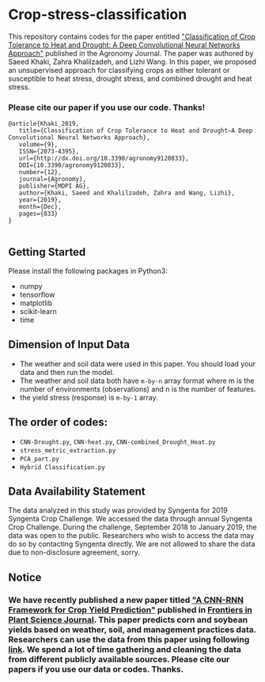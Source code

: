 # Crop-stress-classification

This repository contains codes for the paper entitled <a href="https://doi.org/10.3390/agronomy9120833" target="_blank">"Classification of Crop Tolerance to Heat and Drought: A Deep Convolutional Neural Networks Approach"</a> published in the Agronomy Journal. The paper was authored by Saeed Khaki, Zahra Khalilzadeh, and Lizhi Wang. In this paper, we proposed an unsupervised approach for classifying crops as either tolerant or susceptible to heat stress, drought stress, and combined drought and heat stress.

### Please cite our paper if you use our code. Thanks!
```
@article{Khaki_2019,
   title={Classification of Crop Tolerance to Heat and Drought—A Deep Convolutional Neural Networks Approach},
   volume={9},
   ISSN={2073-4395},
   url={http://dx.doi.org/10.3390/agronomy9120833},
   DOI={10.3390/agronomy9120833},
   number={12},
   journal={Agronomy},
   publisher={MDPI AG},
   author={Khaki, Saeed and Khalilzadeh, Zahra and Wang, Lizhi},
   year={2019},
   month={Dec},
   pages={833}
}


```


## Getting Started 

Please install the following packages in Python3:

- numpy
- tensorflow
- matplotlib
- scikit-learn
- time


## Dimension of Input Data

- The weather and soil data were used in this paper. You should load your data and then run the model.
- The weather and soil data both have `m-by-n` array format where m is the number of environments (observations) and n is the number of features.
- the yield stress (response) is `m-by-1` array.


## The order of codes:

- `CNN-Drought.py`, `CNN-heat.py`, `CNN-combined_Drought_Heat.py`
- `stress_metric_extraction.py`
-  `PCA_part.py`
- `Hybrid Classification.py`




##  Data Availability Statement 

The data analyzed in this study was provided by Syngenta for 2019 Syngenta Crop Challenge. We accessed
the data through annual Syngenta Crop Challenge. During the challenge, September 2018 to January 2019,
the data was open to the public. Researchers who wish to access the data may do so by contacting Syngenta
directly. We are not allowed to share the data due to non-disclosure agreement, sorry.




## Notice

### We have recently published a new paper titled <a href="https://arxiv.org/abs/1911.09045" target="_blank">"A CNN-RNN Framework for Crop Yield Prediction"</a> published in <a href="https://www.frontiersin.org/articles/10.3389/fpls.2019.01750/abstract" target="_blank"> Frontiers in Plant Science Journal</a>. This paper predicts corn and soybean yields based on weather, soil, and management practices data. Researchers can use the data from this paper using following <a href="https://github.com/saeedkhaki92/CNN-RNN-Yield-Prediction" target="_blank"> link</a>. We spend a lot of time gathering and cleaning the data from different publicly available sources. Please cite our papers if you use our data or codes. Thanks.

